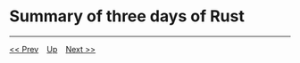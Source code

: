 # Summary of three days of Rust

---
[<< Prev](./rust_basics/day3/errors.md) &ensp; [Up](../index.md) &ensp; [Next >>]()
